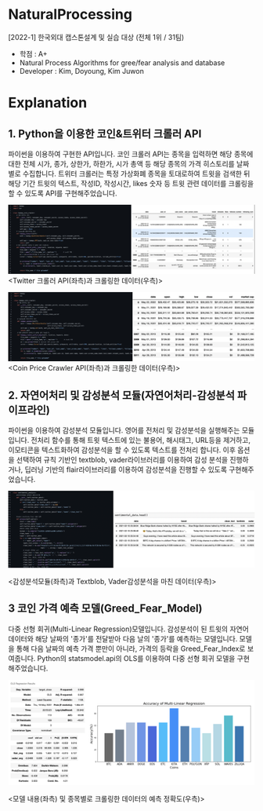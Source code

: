 # NaturalProcessing

[2022-1] 한국외대 캡스톤설계 및 실습 대상 (전체 1위 / 31팀)
- 학점 : A+
- Natural Process Algorithms for gree/fear analysis and database
- Developer : Kim, Doyoung, Kim Juwon

# Explanation
## 1. Python을 이용한 코인&트위터 크롤러 API 
파이썬을 이용하여 구현한 API입니다. 코인 크롤러 API는 종목을 입력하면 해당 종목에 대한 전체 시가, 종가, 상한가, 하한가, 시가 총액 등 해당 종목의 가격 히스토리를 날짜별로 수집합니다. 트위터 크롤러는 특정 가상화폐 종목을 토대로하여 트윗을 검색한 뒤 해당 기간 트윗의 텍스트, 작성ID, 작성시간, likes 숫자 등 트윗 관련 데이터를 크롤링을 할 수 있도록 API를 구현해주었습니다. 

![image](./Readme_img/tweepy_crawler_img.png)
<Twitter 크롤러 API(좌측)과 크롤링한 데이터(우측)>

![image](./Readme_img/coin_crawler_img.png)
<Coin Price Crawler API(좌측)과 크롤링한 데이터(우측)>

## 2. 자연어처리 및 감성분석 모듈(자연어처리-감성분석 파이프라인)
파이썬을 이용하여 감성분석 모듈입니다. 영어를 전처리 및 감성분석을 실행해주는 모듈입니다. 전처리 함수를 통해 트윗 텍스트에 있는 불용어, 해시태그, URL등을 제거하고, 이모티콘을 텍스트화하여 감성분석을 할 수 있도록 텍스트를 전처리 합니다. 이후 옵션을 선택하여 규칙 기반인 textblob, vader라이브러리를 이용하여 감성 분석을 진행하거나, 딥러닝 기반의 flair라이브러리를 이용하여 감성분석을 진행할 수 있도록 구현해주었습니다.

![image](./Readme_img/sentiment_img.png)

<감성분석모듈(좌측)과 Textblob, Vader감성분석을 마친 데이터(우측)>

## 3 코인 가격 예측 모델(Greed_Fear_Model)
다중 선형 회귀(Multi-Linear Regression)모델입니다. 감성분석이 된 트윗의 자연어 데이터와 해당 날짜의 '종가'를 전달받아 다음 날의 '종가'를 예측하는 모델입니다. 모델을 통해 다음 날짜의 예측 가격 뿐만이 아니라, 가격의 등락을 Greed_Fear_Index로 보여줍니다. Python의 statsmodel.api의 OLS를 이용하여 다중 선형 회귀 모델을 구현해주었습니다. 

![image](./Readme_img/result_img.png)

<모델 내용(좌측) 및 종목별로 크롤링한 데이터의 예측 정확도(우측)>